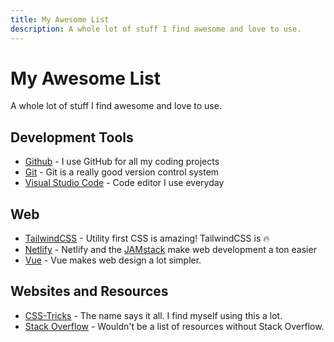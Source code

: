 ```yaml
---
title: My Awesome List
description: A whole lot of stuff I find awesome and love to use.
---
```


# My Awesome List

A whole lot of stuff I find awesome and love to use.

## Development Tools

- [Github](https://github.com/) - I use GitHub for all my coding projects
- [Git](https://git-scm.com/) - Git is a really good version control system
- [Visual Studio Code](https://code.visualstudio.com/) - Code editor I use everyday
## Web

- [TailwindCSS](https://tailwindcss.com/) - Utility first CSS is amazing! TailwindCSS is 🔥
- [Netlify](https://www.netlify.com/) - Netlify and the [JAMstack](https://jamstack.org/what-is-jamstack/) make web development a ton easier
- [Vue](https://vuejs.org/) - Vue makes web design a lot simpler.

## Websites and Resources

- [CSS-Tricks](https://css-tricks.com/) - The name says it all. I find myself using this a lot.
- [Stack Overflow](https://stackoverflow.com/) - Wouldn't be a list of resources without Stack Overflow.

